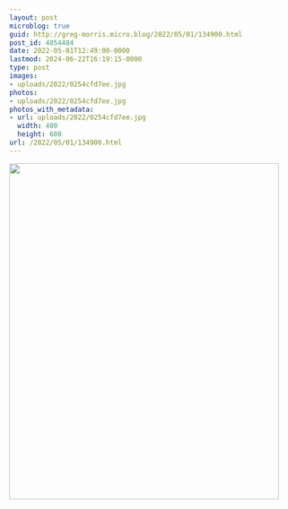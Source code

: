 ```yaml
---
layout: post
microblog: true
guid: http://greg-morris.micro.blog/2022/05/01/134900.html
post_id: 4054484
date: 2022-05-01T12:49:00-0000
lastmod: 2024-06-22T16:19:15-0000
type: post
images:
- uploads/2022/0254cfd7ee.jpg
photos:
- uploads/2022/0254cfd7ee.jpg
photos_with_metadata:
- url: uploads/2022/0254cfd7ee.jpg
  width: 480
  height: 600
url: /2022/05/01/134900.html
---
```



<img src="uploads/2022/0254cfd7ee.jpg" width="480" height="600" alt="">
